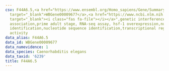 ```yaml
---
csv: F44A6.5,<a href="https://www.ensembl.org/Homo_sapiens/Gene/Summary?db=core;g=WBGene00009677"
  target="_blank">WBGene00009677</a>,<a href="https://www.ncbi.nlm.nih.gov/pubmed/30894454"
  target="_blank"><i class="fas fa-file"></i></a>",genetic interference,functional
  association,prime adult stage, RNA-seq assay, hsf-1 overexpression,nucleotide sequence
  identification,nucleotide sequence identification,transcriptional regulation,up-regulates
  activity
data_alias: F44A6.5
data_id: WBGene00009677
data_numevidence: 1
data_species: Caenorhabditis elegans
data_taxid: '6239'
title: F44A6.5
---
```

